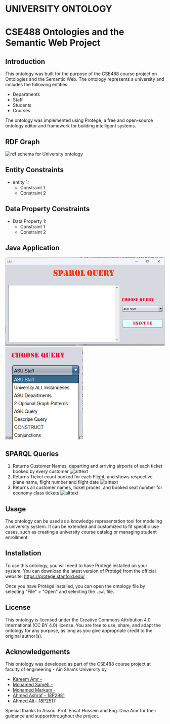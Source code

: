 [link_dona]: https://github.com/dona-samir
[link_steven]: https://github.com/steeevvv

# UNIVERSITY ONTOLOGY

# CSE488 Ontologies and the Semantic Web Project

## Introduction

This ontology was built for the purpose of the CSE488 course project on Ontologies and the Semantic Web. The ontology represents a university and includes the following entities:

- Departments
- Staff
- Students
- Courses

The ontology was implemented using Protégé, a free and open-source ontology editor and framework for building intelligent systems.

## RDF Graph

![rdf schema for University ontology](rdf_schema.png)

## Entity Constraints

- entity 1:
  - Constraint 1
  - Constraint 2

## Data Property Constraints

- Data Property 1:
  - Constraint 1
  - Constraint 2

## Java Application

![GUI](gui.jpg)
![Possible Queries](queries.jpg)

## SPARQL Queries

1. Returns Customer Names, departing and arriving airports of each ticket booked by every customer
   ![alttext](sparql1.jpg)
2. Returns Ticket count booked for each Flight, and shows respective plane name, flight number and flight date
   ![alttext](sparql2.jpg)
3. Returns all customer names, ticket proces, and booked seat number for economy class tickets
   ![alttext](sparql3.jpg)

## Usage

The ontology can be used as a knowledge representation tool for modeling a university system. It can be extended and customized to fit specific use cases, such as creating a university course catalog or managing student enrollment.

## Installation

To use this ontology, you will need to have Protégé installed on your system. You can download the latest version of Protégé from the official website: https://protege.stanford.edu/

Once you have Protégé installed, you can open the ontology file by selecting "File" > "Open" and selecting the `.owl` file.

## License

This ontology is licensed under the Creative Commons Attribution 4.0 International (CC BY 4.0) license. You are free to use, share, and adapt the ontology for any purpose, as long as you give appropriate credit to the original author(s).

## Acknowledgements

This ontology was developed as part of the CSE488 course project at faculty of engineering - Ain Shams University by

- [Kareem Amr - ](https://github.com/Kareem-Amr)
- [Mohamed Sameh -](https://github.com/Mohamed-Sameh-Abdelaziz)
- [Mohamed Markam -](https://github.com/MohamedMarkam)
- [Ahmed Ashraf - 18P2981](https://github.com/Ahmed-Ashraf-Abdul-Azim)
- [Ahmed Ali - 18P2517](https://github.com/Ahmed-Abou-Emran)

Special thanks to Assoc. Prof. Ensaf Hussein and Eng. Dina Amr for their guidance and supportthroughout the project.
